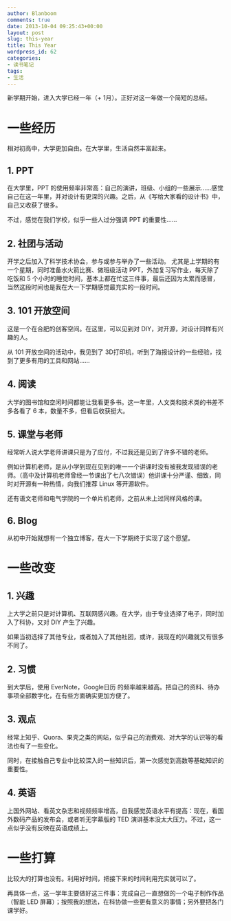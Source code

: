 ```yaml
---
author: Blanboom
comments: true
date: 2013-10-04 09:25:43+00:00
layout: post
slug: this-year
title: This Year
wordpress_id: 62
categories:
- 读书笔记
tags:
- 生活
---
```


新学期开始，进入大学已经一年（+ 1月）。正好对这一年做一个简短的总结。


# 一些经历


相对初高中，大学更加自由。在大学里，生活自然丰富起来。


## 1. PPT


在大学里，PPT 的使用频率非常高：自己的演讲，班级、小组的一些展示……感觉自己在这一年里，并对设计有更深的兴趣。之后，从《写给大家看的设计书》中，自己又收获了很多。

不过，感觉在我们学校，似乎一些人过分强调 PPT 的重要性……

<!-- more -->


## 2. 社团与活动


开学之后加入了科学技术协会，参与或参与举办了一些活动。 尤其是上学期的有一个星期，同时准备水火箭比赛、做班级活动 PPT，外加复习写作业，每天除了吃饭和 5 个小时的睡觉时间，基本上都在忙这三件事，最后还因为太累而感冒，当然这段时间也是我在大一下学期感觉最充实的一段时间。


## 3. 101 开放空间


这是一个在合肥的创客空间。在这里，可以见到对 DIY，对开源，对设计同样有兴趣的人。

从 101 开放空间的活动中，我见到了 3D打印机，听到了海报设计的一些经验，找到了更多有用的工具和网站……


## 4. 阅读


大学的图书馆和空闲时间都能让我看更多书。这一年里，人文类和技术类的书差不多各看了 6 本，数量不多，但看后收获挺大。


## 5. 课堂与老师


经常听人说大学老师讲课只是为了应付，不过我还是见到了许多不错的老师。

例如计算机老师，是从小学到现在见到的唯一一个讲课时没有被我发现错误的老师。（高中及计算机老师曾经一节课出了七八次错误）他讲课十分严谨、细致，同时对开源有一种热情，向我们推荐 Linux 等开源软件。

还有语文老师和电气学院的一个单片机老师，之前从未上过同样风格的课。


## 6. Blog


从初中开始就想有一个独立博客，在大一下学期终于实现了这个愿望。


# 一些改变




## 1. 兴趣


上大学之前只是对计算机、互联网感兴趣。在大学，由于专业选择了电子，同时加入了科协，又对 DIY 产生了兴趣。

如果当初选择了其他专业，或者加入了其他社团，或许，我现在的兴趣就又有很多不同了。


## 2. 习惯


到大学后，使用 EverNote，Google日历 的频率越来越高。把自己的资料、待办事项全部数字化，在有些方面确实更加方便了。


## 3. 观点


经常上知乎、Quora、果壳之类的网站，似乎自己的消费观、对大学的认识等的看法也有了一些变化。

同时，在接触自己专业中比较深入的一些知识后，第一次感觉到高数等基础知识的重要性。


## 4. 英语


上国外网站、看英文杂志和视频频率增高，自我感觉英语水平有提高：现在，看国外数码产品的发布会，或者听无字幕版的 TED 演讲基本没太大压力。不过，这一点似乎没有反映在英语成绩上。


# 一些打算


比较大的打算也没有。利用好时间，把接下来的时间利用充实就可以了。

再具体一点，这一学年主要做好这三件事：完成自己一直想做的一个电子制作作品（智能 LED 屏幕）；按照我的想法，在科协做一些更有意义的事情；另外要把各门课学好。
